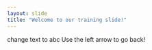 ```yaml
---
layout: slide
title: "Welcome to our training slide!"
---
```

change text to abc
Use the left arrow to go back!
